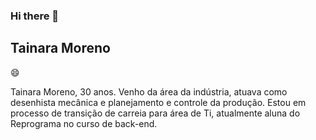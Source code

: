 ### Hi there 👋

## Tainara Moreno 


:smile:

Tainara Moreno, 30 anos. Venho da área da indústria, atuava como desenhista mecânica e planejamento e controle da produção. 
Estou em processo de transição de carreia para área de Ti, atualmente aluna do Reprograma no curso de back-end.  


